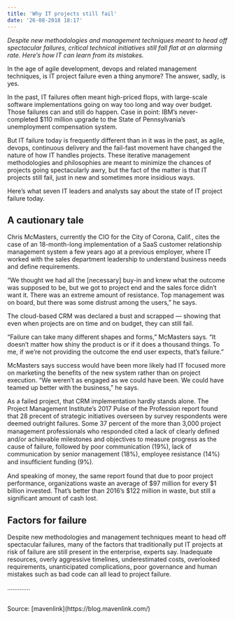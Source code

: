 ```yaml
---
title: 'Why IT projects still fail'
date: '26-08-2018 18:17'
---
```


_Despite new methodologies and management techniques meant to head off spectacular failures, critical technical initiatives still fall flat at an alarming rate. Here’s how IT can learn from its mistakes._

In the age of agile development, devops and related management techniques, is IT project failure even a thing anymore? The answer, sadly, is yes.

In the past, IT failures often meant high-priced flops, with large-scale software implementations going on way too long and way over budget. Those failures can and still do happen. Case in point: IBM’s never-completed $110 million upgrade to the State of Pennsylvania’s unemployment compensation system.

But IT failure today is frequently different than in it was in the past, as agile, devops, continuous delivery and the fail-fast movement have changed the nature of how IT handles projects. These iterative management methodologies and philosophies are meant to minimize the chances of projects going spectacularly awry, but the fact of the matter is that IT projects still fail, just in new and sometimes more insidious ways.

Here’s what seven IT leaders and analysts say about the state of IT project failure today.

## A cautionary tale

Chris McMasters, currently the CIO for the City of Corona, Calif., cites the case of an 18-month-long implementation of a SaaS customer relationship management system a few years ago at a previous employer, where IT worked with the sales department leadership to understand business needs and define requirements.

“We thought we had all the [necessary] buy-in and knew what the outcome was supposed to be, but we got to project end and the sales force didn’t want it. There was an extreme amount of resistance. Top management was on board, but there was some distrust among the users,” he says.

The cloud-based CRM was declared a bust and scrapped — showing that even when projects are on time and on budget, they can still fail.

“Failure can take many different shapes and forms,” McMasters says. “It doesn’t matter how shiny the product is or if it does a thousand things. To me, if we’re not providing the outcome the end user expects, that’s failure.”

McMasters says success would have been more likely had IT focused more on marketing the benefits of the new system rather than on project execution. “We weren’t as engaged as we could have been. We could have teamed up better with the business,” he says.

As a failed project, that CRM implementation hardly stands alone. The Project Management Institute’s 2017 Pulse of the Profession report found that 28 precent of strategic initiatives overseen by survey respondents were deemed outright failures. Some 37 percent of the more than 3,000 project management professionals who responded cited a lack of clearly deﬁned and/or achievable milestones and objectives to measure progress as the cause of failure, followed by poor communication (19%), lack of communication by senior management (18%), employee resistance (14%) and insufﬁcient funding (9%).

And speaking of money, the same report found that due to poor project performance, organizations waste an average of $97 million for every $1 billion invested. That’s better than 2016’s $122 million in waste, but still a significant amount of cash lost.

## Factors for failure

Despite new methodologies and management techniques meant to head off spectacular failures, many of the factors that traditionally put IT projects at risk of failure are still present in the enterprise, experts say. Inadequate resources, overly aggressive timelines, underestimated costs, overlooked requirements, unanticipated complications, poor governance and human mistakes such as bad code can all lead to project failure.

.............

<br>
Source: [mavenlink](https://blog.mavenlink.com/)